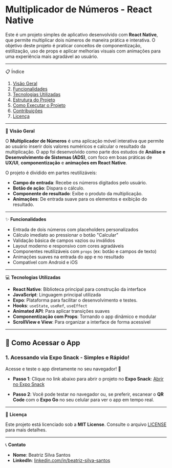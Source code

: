 # Multiplicador de Números - React Native

Este é um projeto simples de aplicativo desenvolvido com **React Native**, que permite multiplicar dois números de maneira prática e interativa. O objetivo deste projeto é praticar conceitos de componentização, estilização, uso de props e aplicar melhorias visuais com animações para uma experiência mais agradável ao usuário.

---

📋 Índice

1. [Visão Geral](#visão-geral)
2. [Funcionalidades](#funcionalidades)
3. [Tecnologias Utilizadas](#tecnologias-utilizadas)
4. [Estrutura do Projeto](#estrutura-do-projeto)
5. [Como Executar o Projeto](#como-executar-o-projeto)
6. [Contribuições](#contribuições)
7. [Licença](#licença)


---

🌟 **Visão Geral**

O **Multiplicador de Números** é uma aplicação móvel interativa que permite ao usuário inserir dois valores numéricos e calcular o resultado da multiplicação. O app foi desenvolvido como parte dos estudos de **Análise e Desenvolvimento de Sistemas (ADS)**, com foco em boas práticas de **UX/UI**, **componentização** e **animações em React Native**.

O projeto é dividido em partes reutilizáveis:

- **Campo de entrada**: Recebe os números digitados pelo usuário.
- **Botão de ação**: Dispara o cálculo.
- **Componente de resultado**: Exibe o produto da multiplicação.
- **Animações**: De entrada suave para os elementos e exibição do resultado.

---

✨ **Funcionalidades**

- Entrada de dois números com placeholders personalizados  
- Cálculo imediato ao pressionar o botão "Calcular"  
- Validação básica de campos vazios ou inválidos  
- Layout moderno e responsivo com cores agradáveis  
- Componentes reutilizáveis com `props` (ex: botão e campos de texto)  
- Animações suaves na entrada do app e no resultado  
- Compatível com Android e iOS  

---

💻 **Tecnologias Utilizadas**

- **React Native**: Biblioteca principal para construção da interface  
- **JavaScript**: Linguagem principal utilizada  
- **Expo**: Plataforma para facilitar o desenvolvimento e testes. 
- **Hooks**: `useState`, `useRef`, `useEffect`  
- **Animated API**: Para aplicar transições suaves  
- **Componentização com Props**: Tornando o app dinâmico e modular  
- **ScrollView e View**: Para organizar a interface de forma acessível  

---

## 📲 **Como Acessar o App**

### 1. **Acessando via Expo Snack - Simples e Rápido!**
Acesse e teste o app diretamente no seu navegador! 🎉

- **Passo 1**: Clique no link abaixo para abrir o projeto no **Expo Snack**:
  [Abrir no Expo Snack](https://snack.expo.dev/@beatrizss97/-app03---multiplicacao-de-2-numeros)  

- **Passo 2**: Você pode testar no navegador ou, se preferir, escanear o **QR Code** com o **Expo Go** no seu celular para ver o app em tempo real.

---

📝 **Licença**

Este projeto está licenciado sob a **MIT License**. Consulte o arquivo [LICENSE](LICENSE) para mais detalhes.

---

📞 **Contato**

- **Nome**: Beatriz Silva Santos
- **LinkedIn**: [linkedin.com/in/beatriz-silva-santos](https://www.linkedin.com/in/beatriz-silva-santos-419339235/)
